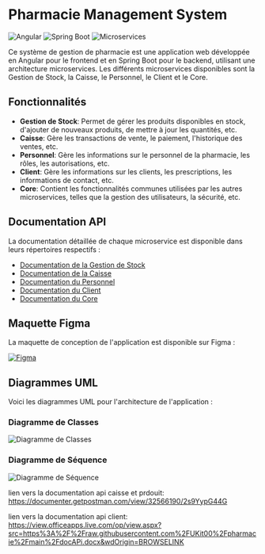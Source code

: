 # Pharmacie Management System

![Angular](https://img.shields.io/badge/Frontend-Angular-red.svg)
![Spring Boot](https://img.shields.io/badge/Backend-Spring%20Boot-brightgreen.svg)
![Microservices](https://img.shields.io/badge/Architecture-Microservices-blue.svg)

Ce système de gestion de pharmacie est une application web développée en Angular pour le frontend et en Spring Boot pour le backend, utilisant une architecture microservices. Les différents microservices disponibles sont la Gestion de Stock, la Caisse, le Personnel, le Client et le Core.

## Fonctionnalités

- **Gestion de Stock**: Permet de gérer les produits disponibles en stock, d'ajouter de nouveaux produits, de mettre à jour les quantités, etc.
- **Caisse**: Gère les transactions de vente, le paiement, l'historique des ventes, etc.
- **Personnel**: Gère les informations sur le personnel de la pharmacie, les rôles, les autorisations, etc.
- **Client**: Gère les informations sur les clients, les prescriptions, les informations de contact, etc.
- **Core**: Contient les fonctionnalités communes utilisées par les autres microservices, telles que la gestion des utilisateurs, la sécurité, etc.

## Documentation API

La documentation détaillée de chaque microservice est disponible dans leurs répertoires respectifs :

- [Documentation de la Gestion de Stock](lien_vers_la_documentation_stock)
- [Documentation de la Caisse](lien_vers_la_documentation_caisse)
- [Documentation du Personnel](lien_vers_la_documentation_personnel)
- [Documentation du Client](lien_vers_la_documentation_client)
- [Documentation du Core](lien_vers_la_documentation_core)

## Maquette Figma

La maquette de conception de l'application est disponible sur Figma :

[![Figma](https://img.shields.io/badge/Figma-View%20Maquette-orange)](lien_vers_la_maquette)

## Diagrammes UML

Voici les diagrammes UML pour l'architecture de l'application :

### Diagramme de Classes

![Diagramme de Classes](lien_vers_le_diagramme_de_classes)

### Diagramme de Séquence

![Diagramme de Séquence](lien_vers_le_diagramme_de_sequence)

lien vers la documentation api caisse et prdouit:
https://documenter.getpostman.com/view/32566190/2s9YypG44G

lien vers la documentation api client:
https://view.officeapps.live.com/op/view.aspx?src=https%3A%2F%2Fraw.githubusercontent.com%2FUKit00%2Fpharmacie%2Fmain%2FdocAPi.docx&wdOrigin=BROWSELINK
